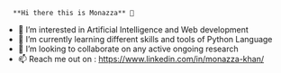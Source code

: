       **Hi there this is Monazza** 👋 
   
   
- 👀  I’m interested in Artificial Intelligence and Web development
- 🌱  I’m currently learning different skills and tools of Python Language
- 💞️  I’m looking to collaborate on any active ongoing research
- 📫  Reach me out on : https://www.linkedin.com/in/monazza-khan/

<!---
monazza-qk92/monazza-qk92 is a ✨ special ✨ repository because its `README.md` (this file) appears on your GitHub profile.
You can click the Preview link to take a look at your changes.
--->
